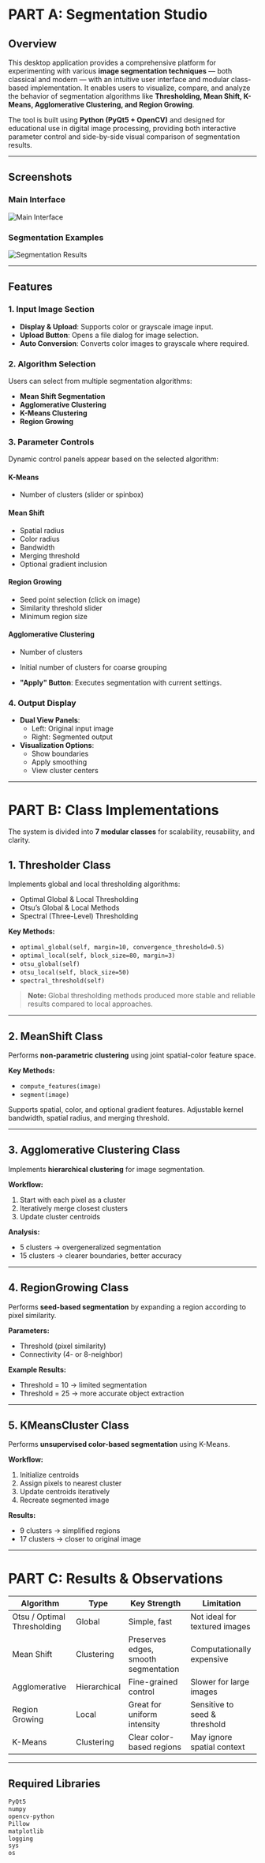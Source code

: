 # PART A: Segmentation Studio

## Overview
This desktop application provides a comprehensive platform for experimenting with various **image segmentation techniques** — both classical and modern — with an intuitive user interface and modular class-based implementation. It enables users to visualize, compare, and analyze the behavior of segmentation algorithms like **Thresholding, Mean Shift, K-Means, Agglomerative Clustering, and Region Growing**.  

The tool is built using **Python (PyQt5 + OpenCV)** and designed for educational use in digital image processing, providing both interactive parameter control and side-by-side visual comparison of segmentation results.

---

## Screenshots

### Main Interface
![Main Interface](assets/main_interface.png)

### Segmentation Examples
![Segmentation Results](assets/segmentation_results.png)

---

## Features

### 1. Input Image Section
- **Display & Upload**: Supports color or grayscale image input.  
- **Upload Button**: Opens a file dialog for image selection.  
- **Auto Conversion**: Converts color images to grayscale where required.  

### 2. Algorithm Selection
Users can select from multiple segmentation algorithms:
- **Mean Shift Segmentation**
- **Agglomerative Clustering**
- **K-Means Clustering**
- **Region Growing**

### 3. Parameter Controls
Dynamic control panels appear based on the selected algorithm:

#### K-Means
- Number of clusters (slider or spinbox)

#### Mean Shift
- Spatial radius  
- Color radius  
- Bandwidth  
- Merging threshold  
- Optional gradient inclusion

#### Region Growing
- Seed point selection (click on image)  
- Similarity threshold slider  
- Minimum region size  

#### Agglomerative Clustering
- Number of clusters  
- Initial number of clusters for coarse grouping

- **"Apply" Button**: Executes segmentation with current settings.

### 4. Output Display
- **Dual View Panels**:  
  - Left: Original input image  
  - Right: Segmented output
- **Visualization Options**:  
  - Show boundaries  
  - Apply smoothing  
  - View cluster centers  

---

# PART B: Class Implementations

The system is divided into **7 modular classes** for scalability, reusability, and clarity.

## 1. Thresholder Class
Implements global and local thresholding algorithms:
- Optimal Global & Local Thresholding  
- Otsu’s Global & Local Methods  
- Spectral (Three-Level) Thresholding

**Key Methods:**
- `optimal_global(self, margin=10, convergence_threshold=0.5)`  
- `optimal_local(self, block_size=80, margin=3)`  
- `otsu_global(self)`  
- `otsu_local(self, block_size=50)`  
- `spectral_threshold(self)`  

> **Note:** Global thresholding methods produced more stable and reliable results compared to local approaches.

---

## 2. MeanShift Class
Performs **non-parametric clustering** using joint spatial-color feature space.

**Key Methods:**
- `compute_features(image)`  
- `segment(image)`  

Supports spatial, color, and optional gradient features. Adjustable kernel bandwidth, spatial radius, and merging threshold.

---

## 3. Agglomerative Clustering Class
Implements **hierarchical clustering** for image segmentation.

**Workflow:**
1. Start with each pixel as a cluster  
2. Iteratively merge closest clusters  
3. Update cluster centroids  

**Analysis:**  
- 5 clusters → overgeneralized segmentation  
- 15 clusters → clearer boundaries, better accuracy

---

## 4. RegionGrowing Class
Performs **seed-based segmentation** by expanding a region according to pixel similarity.

**Parameters:**
- Threshold (pixel similarity)  
- Connectivity (4- or 8-neighbor)

**Example Results:**
- Threshold = 10 → limited segmentation  
- Threshold = 25 → more accurate object extraction

---

## 5. KMeansCluster Class
Performs **unsupervised color-based segmentation** using K-Means.

**Workflow:**
1. Initialize centroids  
2. Assign pixels to nearest cluster  
3. Update centroids iteratively  
4. Recreate segmented image

**Results:**
- 9 clusters → simplified regions  
- 17 clusters → closer to original image

---

# PART C: Results & Observations

| Algorithm | Type | Key Strength | Limitation |
|-----------|------|--------------|------------|
| Otsu / Optimal Thresholding | Global | Simple, fast | Not ideal for textured images |
| Mean Shift | Clustering | Preserves edges, smooth segmentation | Computationally expensive |
| Agglomerative | Hierarchical | Fine-grained control | Slower for large images |
| Region Growing | Local | Great for uniform intensity | Sensitive to seed & threshold |
| K-Means | Clustering | Clear color-based regions | May ignore spatial context |

---

## Required Libraries
```bash
PyQt5
numpy
opencv-python
Pillow
matplotlib
logging
sys
os
